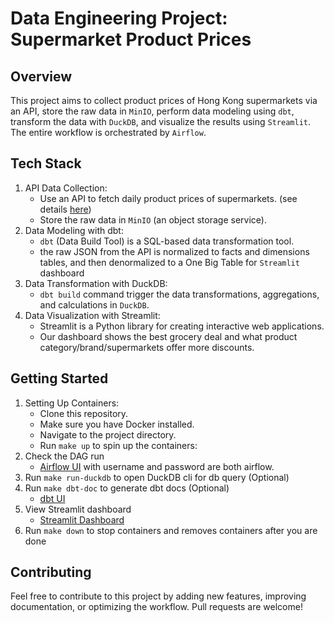 # Data Engineering Project: Supermarket Product Prices
## Overview
This project aims to collect product prices of Hong Kong supermarkets via an API, store the raw data in `MinIO`, perform data modeling using `dbt`, transform the data with `DuckDB`, and visualize the results using `Streamlit`. The entire workflow is orchestrated by `Airflow`.

## Tech Stack
1. API Data Collection:
    - Use an API to fetch daily product prices of supermarkets. (see details [here](https://data.gov.hk/en-data/dataset/cc-pricewatch-pricewatch))
    - Store the raw data in `MinIO` (an object storage service).
1. Data Modeling with dbt:
    - `dbt` (Data Build Tool) is a SQL-based data transformation tool.
    - the raw JSON from the API is normalized to facts and dimensions tables, and then denormalized to a One Big Table for `Streamlit` dashboard
1. Data Transformation with DuckDB:
    - `dbt build` command trigger the data transformations, aggregations, and calculations in `DuckDB`.
1. Data Visualization with Streamlit:
    - Streamlit is a Python library for creating interactive web applications.
    - Our dashboard shows the best grocery deal and what product category/brand/supermarkets offer more discounts.

## Getting Started
1. Setting Up Containers:
    - Clone this repository.
    - Make sure you have Docker installed.
    - Navigate to the project directory.
    - Run `make up` to spin up the containers:
1. Check the DAG run
    -  [Airflow UI](http:localhost:8000) with username and password are both airflow.
1. Run `make run-duckdb` to open DuckDB cli for db query (Optional)
1. Run `make dbt-doc` to generate dbt docs (Optional)
    - [dbt UI](http:localhost:8080)
1. View Streamlit dashboard
    - [Streamlit Dashboard](http://localhost:8501)
1. Run `make down` to stop containers and removes containers after you are done

## Contributing
Feel free to contribute to this project by adding new features, improving documentation, or optimizing the workflow. Pull requests are welcome!